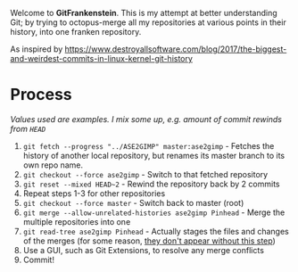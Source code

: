Welcome to **GitFrankenstein**. This is my attempt at better understanding Git; by trying
to octopus-merge all my repositories at various points in their history, into one franken
repository.

As inspired by https://www.destroyallsoftware.com/blog/2017/the-biggest-and-weirdest-commits-in-linux-kernel-git-history

# Process

*Values used are examples. I mix some up, e.g. amount of commit rewinds from `HEAD`*

1. `git fetch --progress "../ASE2GIMP" master:ase2gimp` - Fetches the history of another
local repository, but renames its master branch to its own repo name.
1. `git checkout --force ase2gimp` - Switch to that fetched repository
1. `git reset --mixed HEAD~2` - Rewind the repository back by 2 commits
1. Repeat steps 1-3 for other repositories
1. `git checkout --force master` - Switch back to master (root)
1. `git merge --allow-unrelated-histories ase2gimp Pinhead` - Merge the multiple repositories into one
1. `git read-tree ase2gimp Pinhead` - Actually stages the files and changes of the merges (for some reason, [they don't appear without this step][1])
1. Use a GUI, such as Git Extensions, to resolve any merge conflicts
1. Commit!

[1]: https://stackoverflow.com/a/31186732/3354920
